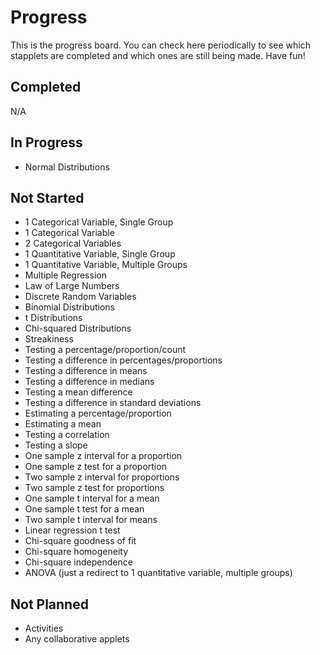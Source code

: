 # Progress
This is the progress board. You can check here periodically to see which stapplets are completed and which ones are still being made. Have fun!
## Completed
N/A
## In Progress
* Normal Distributions
## Not Started
* 1 Categorical Variable, Single Group
* 1 Categorical Variable
* 2 Categorical Variables
* 1 Quantitative Variable, Single Group
* 1 Quantitative Variable, Multiple Groups
* Multiple Regression
* Law of Large Numbers
* Discrete Random Variables
* Binomial Distributions
* t Distributions
* Chi-squared Distributions
* Streakiness
* Testing a percentage/proportion/count
* Testing a difference in percentages/proportions
* Testing a difference in means
* Testing a difference in medians
* Testing a mean difference
* Testing a difference in standard deviations
* Estimating a percentage/proportion
* Estimating a mean
* Testing a correlation
* Testing a slope
* One sample z interval for a proportion
* One sample z test for a proportion
* Two sample z interval for proportions
* Two sample z test for proportions
* One sample t interval for a mean
* One sample t test for a mean
* Two sample t interval for means
* Linear regression t test
* Chi-square goodness of fit
* Chi-square homogeneity
* Chi-square independence
* ANOVA (just a redirect to 1 quantitative variable, multiple groups)
## Not Planned
* Activities
* Any collaborative applets